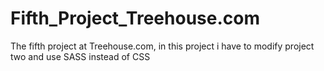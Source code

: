 # Fifth_Project_Treehouse.com

The fifth project at Treehouse.com, in this project i have to modify project two and use SASS instead of CSS 
